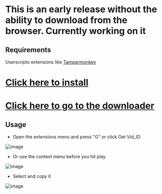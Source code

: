 # This is an early release without the ability to download from the browser. Currently working on it

## Requirements

Userscripts extensions  like [Tampermonkey](https://www.tampermonkey.net/)

# [Click here to install](https://github.com/PatrickL546/Hydrax-Abyss.to-DownloadHelper/raw/master/Hydrax-Abyss.to-DownloadHelper.user.js)

# [Click here to go to the downloader](https://github.com/PatrickL546/Hydrax-Abyss.to-DownloadHelper-Python)

## Usage

- Open the extensions menu and press "G" or click Get Vid_ID

![image](https://github.com/PatrickL546/Hydrax-Abyss.to-DownloadHelper/assets/75874561/9acbc656-3b41-4c0c-bd2d-f4aace066ca6)

- Or use the context menu before you hit play

![image](https://github.com/PatrickL546/Hydrax-Abyss.to-DownloadHelper/assets/75874561/dfda2c38-3898-4684-b61c-d1dc85bff9b3)

- Select and copy it

![image](https://github.com/PatrickL546/Hydrax-Abyss.to-DownloadHelper/assets/75874561/7b622ebf-d140-420a-a067-0b9dfeb10cfc)
